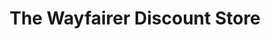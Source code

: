 ---
title: "The Wayfairer Discount Store"
url: /ilkeston/the-wayfairer-discount-store/
shop: convenience
---